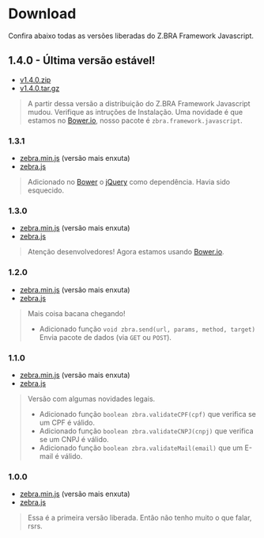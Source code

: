 # Download
Confira abaixo todas as versões liberadas do Z.BRA Framework Javascript.

## 1.4.0 - Última versão estável!

* [v1.4.0.zip](https://github.com/zbraestudio/zbra.framework.javascript/archive/v1.4.0.zip)
* [v1.4.0.tar.gz](https://github.com/zbraestudio/zbra.framework.javascript/archive/v1.4.0.tar.gz)

> A partir dessa versão a distribuição do Z.BRA Framework Javascript mudou. Verifique as intruções de Instalação.
> Uma novidade é que estamos no [Bower.io](http://bower.io), nosso pacote é ```zbra.framework.javascript```.

### 1.3.1

* [zebra.min.js](https://cdn.rawgit.com/zbraestudio/zbra.framework.javascript/v1.3.1/dist/zbra.min.js) (versão mais enxuta)
* [zebra.js](https://cdn.rawgit.com/zbraestudio/zbra.framework.javascript/v1.3.1/dist/zbra.js)

> Adicionado no [Bower](http://www.bower.io) o [jQuery](http://www.jquery.com) como dependência. Havia sido esquecido.

### 1.3.0

* [zebra.min.js](https://cdn.rawgit.com/zbraestudio/zbra.framework.javascript/v1.3.0/dist/zbra.min.js) (versão mais enxuta)
* [zebra.js](https://cdn.rawgit.com/zbraestudio/zbra.framework.javascript/v1.3.0/dist/zbra.js)

> Atenção desenvolvedores! Agora estamos usando [Bower.io](http://www.bower.io).

### 1.2.0

* [zebra.min.js](https://cdn.rawgit.com/zbraestudio/zbra.framework.javascript/v1.2.0/dist/zbra.min.js) (versão mais enxuta)
* [zebra.js](https://cdn.rawgit.com/zbraestudio/zbra.framework.javascript/v1.2.0/dist/zbra.js)

> Mais coisa bacana chegando!
>* Adicionado função ``void zbra.send(url, params, method, target)`` Envia pacote de dados (via ```GET``` ou ```POST```).


### 1.1.0

* [zebra.min.js](https://cdn.rawgit.com/zbraestudio/zbra.framework.javascript/v1.1.0/dist/zbra.min.js) (versão mais enxuta)
* [zebra.js](https://cdn.rawgit.com/zbraestudio/zbra.framework.javascript/v1.1.0/dist/zbra.js)

> Versão com algumas novidades legais.
>* Adicionado função ``boolean zbra.validateCPF(cpf)`` que verifica se um CPF é válido.
>* Adicionado função ``boolean zbra.validateCNPJ(cnpj)`` que verifica se um CNPJ é válido.
>* Adicionado função ``boolean zbra.validateMail(email)`` que um E-mail é válido.


### 1.0.0

* [zebra.min.js](https://cdn.rawgit.com/zbraestudio/zbra.framework.javascript/v1.0.0/dist/zbra.min.js) (versão mais enxuta)
* [zebra.js](https://cdn.rawgit.com/zbraestudio/zbra.framework.javascript/v1.0.0/dist/zbra.js)

> Essa é a primeira versão liberada. Então não tenho muito o que falar, rsrs.
